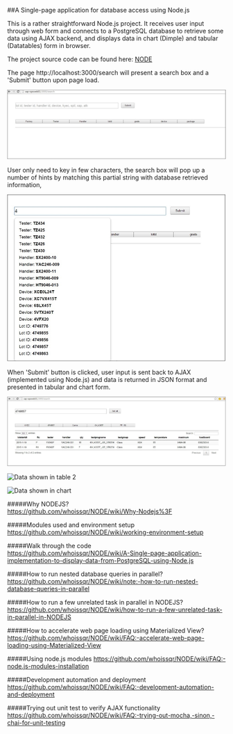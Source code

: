 ##A Single-page application for database access using Node.js

This is a rather straightforward Node.js project. It receives user input through web form and connects to a PostgreSQL database to retrieve some data using AJAX backend, and displays data in chart (Dimple) and tabular (Datatables) form in browser.

The project source code can be found here: [NODE](https://github.com/whoissqr/NODE)

The page http://localhost:3000/search will present a search box and a 'Submit' button upon page load.

![The blank page](https://github.com/whoissqr/NODE/blob/master/pic/blank_search.jpg)

User only need to key in few characters, the search box will pop up a number of hints by matching this partial string with database retrieved information,

![typeahead](https://github.com/whoissqr/NODE/blob/master/pic/Typeahead_lot.jpg)

When 'Submit' button is clicked, user input is sent back to AJAX (implemented using Node.js) and data is returned in JSON format and presented in tabular and chart form.

![Data shown in table](https://github.com/whoissqr/NODE/blob/master/pic/table.jpg)

![Data shown in table 2](https://cloud.githubusercontent.com/assets/4846507/6773618/960f97bc-d14e-11e4-8896-afba8f9c3105.jpg)

![Data shown in chart](https://cloud.githubusercontent.com/assets/4846507/6773617/960009be-d14e-11e4-9985-7dd17944cc69.jpg)

#####Why NODEJS?<br>
https://github.com/whoissqr/NODE/wiki/Why-Nodejs%3F

#####Modules used and environment setup<br>
https://github.com/whoissqr/NODE/wiki/working-environment-setup

#####Walk through the code<br>
https://github.com/whoissqr/NODE/wiki/A-Single-page-application-implementation-to-display-data-from-PostgreSQL-using-Node.js

#####How to run nested database queries in parallel?<br>
https://github.com/whoissqr/NODE/wiki/note:-how-to-run-nested-database-queries-in-parallel

#####How to run a few unrelated task in parallel in NODEJS?<br>
https://github.com/whoissqr/NODE/wiki/how-to-run-a-few-unrelated-task-in-parallel-in-NODEJS

#####How to accelerate web page loading using Materialized View?
https://github.com/whoissqr/NODE/wiki/FAQ:-accelerate-web-page-loading-using-Materialized-View

#####Using node.js modules
https://github.com/whoissqr/NODE/wiki/FAQ:-node.js-modules-installation

#####Development automation and deployment
https://github.com/whoissqr/NODE/wiki/FAQ:-development-automation-and-deployment

#####Trying out unit test to verify AJAX functionality
https://github.com/whoissqr/NODE/wiki/FAQ:-trying-out-mocha,-sinon,-chai-for-unit-testing
